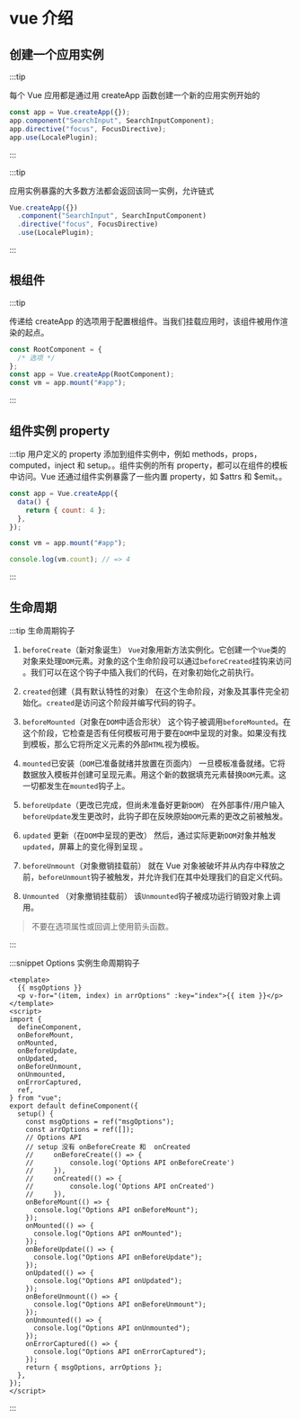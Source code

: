 # vue 介绍

## 创建一个应用实例

:::tip

每个 Vue 应用都是通过用 createApp 函数创建一个新的应用实例开始的

```javascript
const app = Vue.createApp({});
app.component("SearchInput", SearchInputComponent);
app.directive("focus", FocusDirective);
app.use(LocalePlugin);
```

:::

:::tip

应用实例暴露的大多数方法都会返回该同一实例，允许链式

```javascript
Vue.createApp({})
  .component("SearchInput", SearchInputComponent)
  .directive("focus", FocusDirective)
  .use(LocalePlugin);
```

:::

## 根组件

:::tip

传递给 createApp 的选项用于配置根组件。当我们挂载应用时，该组件被用作渲染的起点。

```javascript
const RootComponent = {
  /* 选项 */
};
const app = Vue.createApp(RootComponent);
const vm = app.mount("#app");
```

:::

## 组件实例 property

:::tip
用户定义的 property 添加到组件实例中，例如 methods，props，computed，inject 和 setup。。组件实例的所有 property，都可以在组件的模板中访问。Vue 还通过组件实例暴露了一些内置 property，如 $attrs 和 $emit。。

```javascript
const app = Vue.createApp({
  data() {
    return { count: 4 };
  },
});

const vm = app.mount("#app");

console.log(vm.count); // => 4
```

:::

## 生命周期

:::tip 生命周期钩子

1. `beforeCreate`（新对象诞生）
   `Vue`对象用新方法实例化。它创建一个`Vue`类的对象来处理`DOM`元素。对象的这个生命阶段可以通过`beforeCreated`挂钩来访问 。我们可以在这个钩子中插入我们的代码，在对象初始化之前执行。

2. `created`创建（具有默认特性的对象）
   在这个生命阶段，对象及其事件完全初始化。`created`是访问这个阶段并编写代码的钩子。

3. `beforeMounted`（对象在`DOM`中适合形状）
   这个钩子被调用`beforeMounted`。在这个阶段，它检查是否有任何模板可用于要在`DOM`中呈现的对象。如果没有找到模板，那么它将所定义元素的外部`HTML`视为模板。

4. `mounted`已安装（`DOM`已准备就绪并放置在页面内）
   一旦模板准备就绪。它将数据放入模板并创建可呈现元素。用这个新的数据填充元素替换`DOM`元素。这一切都发生在`mounted`钩子上。

5. `beforeUpdate`（更改已完成，但尚未准备好更新`DOM`）
   在外部事件/用户输入`beforeUpdate`发生更改时，此钩子即在反映原始`DOM`元素的更改之前被触发。

6. `updated` 更新（在`DOM`中呈现的更改）
   然后，通过实际更新`DOM`对象并触发`updated`，屏幕上的变化得到呈现 。

7. `beforeUnmount`（对象撤销挂载前）
   就在 Vue 对象被破坏并从内存中释放之前，`beforeUnmount`钩子被触发，并允许我们在其中处理我们的自定义代码。

8. `Unmounted` （对象撤销挂载前）
   该`Unmounted`钩子被成功运行销毁对象上调用。

> 不要在选项属性或回调上使用箭头函数。

:::

:::snippet Options 实例生命周期钩子

```vue
<template>
  {{ msgOptions }}
  <p v-for="(item, index) in arrOptions" :key="index">{{ item }}</p>
</template>
<script>
import {
  defineComponent,
  onBeforeMount,
  onMounted,
  onBeforeUpdate,
  onUpdated,
  onBeforeUnmount,
  onUnmounted,
  onErrorCaptured,
  ref,
} from "vue";
export default defineComponent({
  setup() {
    const msgOptions = ref("msgOptions");
    const arrOptions = ref([]);
    // Options API
    // setup 没有 onBeforeCreate 和  onCreated
    //     onBeforeCreate(() => {
    //         console.log('Options API onBeforeCreate')
    //     }),
    //     onCreated(() => {
    //         console.log('Options API onCreated')
    //     }),
    onBeforeMount(() => {
      console.log("Options API onBeforeMount");
    });
    onMounted(() => {
      console.log("Options API onMounted");
    });
    onBeforeUpdate(() => {
      console.log("Options API onBeforeUpdate");
    });
    onUpdated(() => {
      console.log("Options API onUpdated");
    });
    onBeforeUnmount(() => {
      console.log("Options API onBeforeUnmount");
    });
    onUnmounted(() => {
      console.log("Options API onUnmounted");
    });
    onErrorCaptured(() => {
      console.log("Options API onErrorCaptured");
    });
    return { msgOptions, arrOptions };
  },
});
</script>
```

:::
